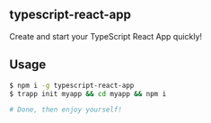 ## typescript-react-app

Create and start your TypeScript React App quickly!

## Usage

```bash
$ npm i -g typescript-react-app
$ trapp init myapp && cd myapp && npm i

# Done, then enjoy yourself!
```

